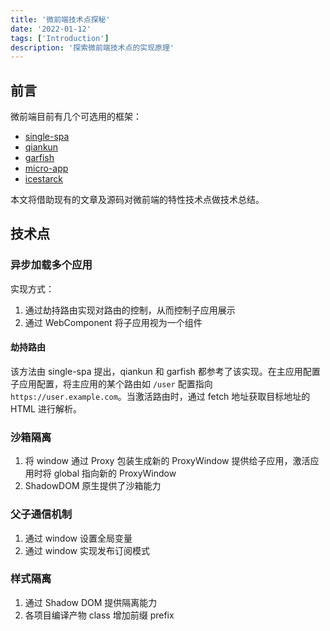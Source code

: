 ```yaml
---
title: '微前端技术点探秘'
date: '2022-01-12'
tags: ['Introduction']
description: '探索微前端技术点的实现原理'
---
```


## 前言

微前端目前有几个可选用的框架：

- [single-spa](https://github.com/single-spa/single-spa)
- [qiankun](https://github.com/umijs/qiankun)
- [garfish](https://github.com/modern-js-dev/garfish)
- [micro-app](https://github.com/micro-zoe/micro-app)
- [icestarck](https://github.com/ice-lab/icestark)

本文将借助现有的文章及源码对微前端的特性技术点做技术总结。

## 技术点

### 异步加载多个应用

实现方式：

1. 通过劫持路由实现对路由的控制，从而控制子应用展示
2. 通过 WebComponent 将子应用视为一个组件

#### 劫持路由

该方法由 single-spa 提出，qiankun 和 garfish 都参考了该实现。在主应用配置子应用配置，将主应用的某个路由如 `/user` 配置指向 `https://user.example.com`。当激活路由时，通过 fetch 地址获取目标地址的 HTML 进行解析。

### 沙箱隔离

1. 将 window 通过 Proxy 包装生成新的 ProxyWindow 提供给子应用，激活应用时将 global 指向新的 ProxyWindow
2. ShadowDOM 原生提供了沙箱能力

### 父子通信机制

1. 通过 window 设置全局变量
2. 通过 window 实现发布订阅模式

### 样式隔离

1. 通过 Shadow DOM 提供隔离能力
2. 各项目编译产物 class 增加前缀 prefix
